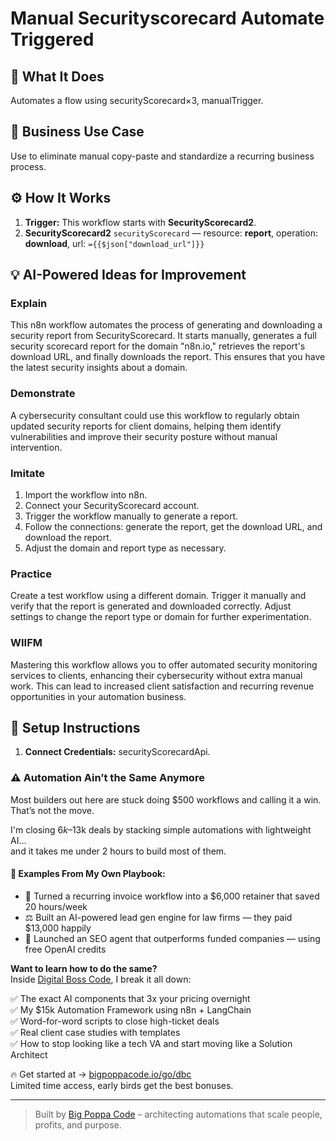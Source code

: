 # Manual Securityscorecard Automate Triggered
  ## 🚀 What It Does
  Automates a flow using securityScorecard×3, manualTrigger.
  
  ## 💼 Business Use Case
  Use to eliminate manual copy-paste and standardize a recurring business process.
  
  ## ⚙️ How It Works
  1. **Trigger:** This workflow starts with **SecurityScorecard2**.
  2. **SecurityScorecard2** `securityScorecard` — resource: **report**, operation: **download**, url: `={{$json["download_url"]}}`
  
  ## 💡 AI-Powered Ideas for Improvement
  ### Explain
This n8n workflow automates the process of generating and downloading a security report from SecurityScorecard. It starts manually, generates a full security scorecard report for the domain "n8n.io," retrieves the report's download URL, and finally downloads the report. This ensures that you have the latest security insights about a domain.

### Demonstrate
A cybersecurity consultant could use this workflow to regularly obtain updated security reports for client domains, helping them identify vulnerabilities and improve their security posture without manual intervention.

### Imitate
1. Import the workflow into n8n.
2. Connect your SecurityScorecard account.
3. Trigger the workflow manually to generate a report.
4. Follow the connections: generate the report, get the download URL, and download the report.
5. Adjust the domain and report type as necessary.

### Practice
Create a test workflow using a different domain. Trigger it manually and verify that the report is generated and downloaded correctly. Adjust settings to change the report type or domain for further experimentation.

### WIIFM
Mastering this workflow allows you to offer automated security monitoring services to clients, enhancing their cybersecurity without extra manual work. This can lead to increased client satisfaction and recurring revenue opportunities in your automation business.
  
  ## 🔧 Setup Instructions
  1. **Connect Credentials:** securityScorecardApi.
  
### ⚠️ Automation Ain’t the Same Anymore

Most builders out here are stuck doing $500 workflows and calling it a win.  
That’s not the move.  

I'm closing $6k–$13k deals by stacking simple automations with lightweight AI...  
and it takes me under 2 hours to build most of them.

#### 🧠 Examples From My Own Playbook:
- 🔁 Turned a recurring invoice workflow into a $6,000 retainer that saved 20 hours/week  
- ⚖️ Built an AI-powered lead gen engine for law firms — they paid $13,000 happily  
- 🚀 Launched an SEO agent that outperforms funded companies — using free OpenAI credits  

**Want to learn how to do the same?**  
Inside [Digital Boss Code](https://bigpoppacode.io/go/dbc), I break it all down:

✅ The exact AI components that 3x your pricing overnight  
✅ My $15k Automation Framework using n8n + LangChain  
✅ Word-for-word scripts to close high-ticket deals  
✅ Real client case studies with templates  
✅ How to stop looking like a tech VA and start moving like a Solution Architect  

🔥 Get started at → [bigpoppacode.io/go/dbc](https://bigpoppacode.io/go/dbc)  
Limited time access, early birds get the best bonuses.

---
> Built by [Big Poppa Code](https://bigpoppacode.io) – architecting automations that scale people, profits, and purpose.
  